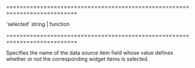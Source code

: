 <!--**
/*-------------------------------------------
    Auto-generated file. Do not modify.
-------------------------------------------

**-->
===========================================================================
<!--default-->'selected'<!--/default-->
<!--type-->string | function<!--/type-->
===========================================================================

<!--shortDescription-->
Specifies the name of the data source item field whose value defines whether or not the corresponding widget items is selected.
<!--/shortDescription-->

<!--fullDescription-->

<!--/fullDescription-->